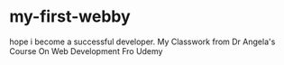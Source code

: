 # my-first-webby
hope i become a successful developer. My Classwork from Dr Angela's Course On Web Development Fro Udemy
